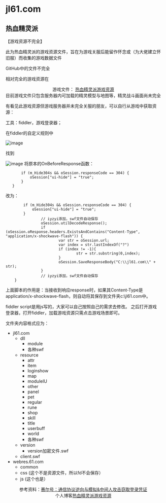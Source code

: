 # jl61.com
## 热血精灵派
【游戏资源不完全】

此为热血精灵派的游戏资源文件，旨在为游戏关服后能留作怀念或（为大佬建立怀旧服）而收集的游戏数据文件

GitHub中的文件不完全

相对完全的游戏资源在<div style="text-align:center;">游戏文件： <a href="http://lanjiang.top:5244/1T/jl61.com.zip/" target="_blank">热血精灵派游戏资源</a></div>
目前游戏文件只包含服务器内可加载的精灵模型与地图等，精灵战斗画面尚未完全

有看见此游戏资源但游戏服务器并未完全关服的朋友，可以自行从游戏中获取资源：

工具：fiddler，游戏登录器；

在fiddler的自定义规则中

![image](https://user-images.githubusercontent.com/113574213/198909042-7c5c8c53-d575-46bd-ae7d-18c7d3d0e96c.png)

找到

![image](https://user-images.githubusercontent.com/113574213/198909090-cedaab85-00ff-4710-87a4-d0faf42050ed.png)
将原本的OnBeforeResponse函数：
 ```static function OnBeforeResponse(oSession: Session) {
        if (m_Hide304s && oSession.responseCode == 304) {
            oSession["ui-hide"] = "true";
        }
    }
```
改为：
```static function OnBeforeResponse(oSession: Session) {
        if (m_Hide304s && oSession.responseCode == 304) {
            oSession["ui-hide"] = "true";
        }
                // iyzyi添加，swf文件自动保存
                oSession.utilDecodeResponse();
                if (oSession.oResponse.headers.ExistsAndContains("Content-Type", "application/x-shockwave-flash")) { 
                        var str = oSession.url;
                        var index = str.lastIndexOf("?")
                        if (index != -1){
                                str = str.substring(0,index);
                        }
                        oSession.SaveResponseBody("C:\\jl61.com\\" + str);
                }
                // iyzyi添加，swf文件自动保存
    }
```  
上面脚本的作用是：当接收到响应response时，如果其Content-Type是application/x-shockwave-flash，则自动将其保存到文件夹c:\jl61.com中。

fiddler script是用js写的，大家可以自己按照自己的需求去修改。
之后打开游戏登录器，打开fiddler，加载游戏资源只需点击游戏场景即可。

文件夹内容格式应为：
*  jl61.com
   *  dll
      * module
      * 各种swf  
   *  resource
      *  attr
      *  item
      *  loginshow
      *  map
      *  moduleIU
      *  other
      *  panel
      *  pet
      *  regular
      *  rune
      *  shop
      *  skill
      *  title
      *  userbuff
      *  world
      *  各种swf
   *  version
      *  version加密文件.swf
   *  client.swf
*  webres.61.com
     *  common
   * css (这个不是资源文件，所以fd不会保存）
   * js (这个也是）
<div style="text-align:center;">参考资料：<a href="https://www.52pojie.cn/thread-1468888-1-1.html" target="_blank">赛尔号：通信协议逆向与模拟&中间人攻击窃取登录凭证</a></div>
<div style="text-align:center;">个人博客<a href="https://lanjiang.top/uncategorized/172.html" target="_blank">热血精灵派游戏资源</a></div>
